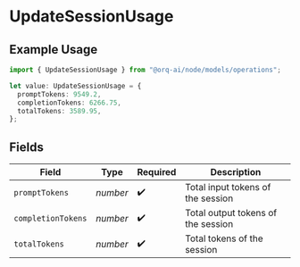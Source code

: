 # UpdateSessionUsage

## Example Usage

```typescript
import { UpdateSessionUsage } from "@orq-ai/node/models/operations";

let value: UpdateSessionUsage = {
  promptTokens: 9549.2,
  completionTokens: 6266.75,
  totalTokens: 3589.95,
};
```

## Fields

| Field                              | Type                               | Required                           | Description                        |
| ---------------------------------- | ---------------------------------- | ---------------------------------- | ---------------------------------- |
| `promptTokens`                     | *number*                           | :heavy_check_mark:                 | Total input tokens of the session  |
| `completionTokens`                 | *number*                           | :heavy_check_mark:                 | Total output tokens of the session |
| `totalTokens`                      | *number*                           | :heavy_check_mark:                 | Total tokens of the session        |